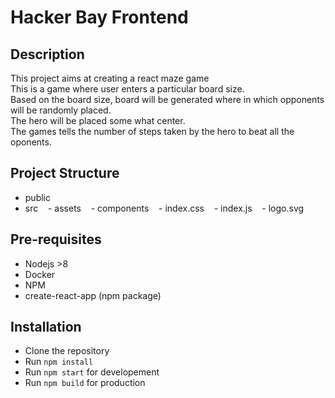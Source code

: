 # Hacker Bay Frontend

## Description

This project aims at creating a react maze game<br>
This is a game where user enters a particular board size. <br>
Based on the board size, board will be generated where in which opponents will be randomly placed. <br>
The hero will be placed some what center.<br>
The games tells the number of steps taken by the hero to beat all the oponents.<br>

## Project Structure

- public
- src
&nbsp;&nbsp; - assets
&nbsp;&nbsp; - components
&nbsp;&nbsp; - index.css
&nbsp;&nbsp; - index.js
&nbsp;&nbsp; - logo.svg

## Pre-requisites

- Nodejs >8
- Docker
- NPM
- create-react-app (npm package)

## Installation

- Clone the repository
- Run `npm install`
- Run `npm start` for developement
- Run `npm build` for production


